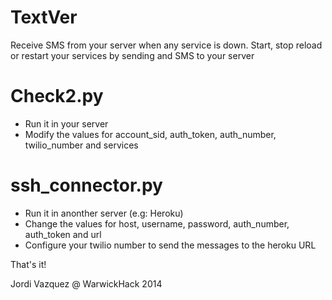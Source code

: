 TextVer
=======

Receive SMS from your server when any service is down. Start, stop reload or restart your services by sending and SMS to your server


Check2.py
==
 - Run it in your server
 - Modify the values for account_sid, auth_token, auth_number, twilio_number and services


ssh_connector.py
==
- Run it in anonther server (e.g: Heroku)
- Change the values for host, username, password, auth_number, auth_token and url
- Configure your twilio number to send the messages to the heroku URL

That's it!



Jordi Vazquez @ WarwickHack 2014

